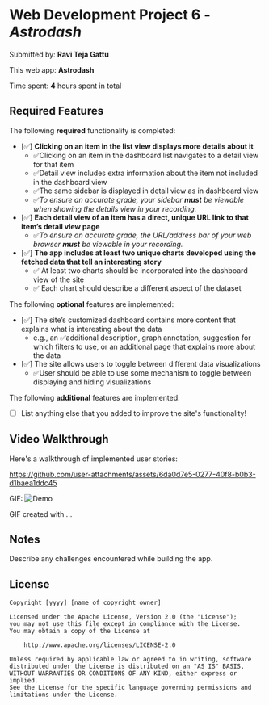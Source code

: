 # Web Development Project 6 - *Astrodash*

Submitted by: **Ravi Teja Gattu**

This web app: **Astrodash**

Time spent: **4** hours spent in total

## Required Features

The following **required** functionality is completed:

- [✅] **Clicking on an item in the list view displays more details about it**
  - ✅Clicking on an item in the dashboard list navigates to a detail view for that item
  - ✅Detail view includes extra information about the item not included in the dashboard view
  - ✅The same sidebar is displayed in detail view as in dashboard view
  - ✅*To ensure an accurate grade, your sidebar **must** be viewable when showing the details view in your recording.*
- [✅] **Each detail view of an item has a direct, unique URL link to that item’s detail view page**
  -  ✅*To ensure an accurate grade, the URL/address bar of your web browser **must** be viewable in your recording.*
- [✅] **The app includes at least two unique charts developed using the fetched data that tell an interesting story**
  - ✅ At least two charts should be incorporated into the dashboard view of the site
  - ✅ Each chart should describe a different aspect of the dataset


The following **optional** features are implemented:

- [✅] The site’s customized dashboard contains more content that explains what is interesting about the data 
  - e.g., an ✅additional description, graph annotation, suggestion for which filters to use, or an additional page that explains more about the data
- [✅] The site allows users to toggle between different data visualizations
  - ✅User should be able to use some mechanism to toggle between displaying and hiding visualizations 

  
The following **additional** features are implemented:

* [ ] List anything else that you added to improve the site's functionality!

## Video Walkthrough

Here's a walkthrough of implemented user stories:


https://github.com/user-attachments/assets/6da0d7e5-0277-40f8-b0b3-d1baea1ddc45


GIF:
![Demo](https://github.com/user-attachments/assets/0b6d80f4-0769-4daf-8644-053f8fccc6a9)


<!-- Replace this with whatever GIF tool you used! -->
GIF created with ...  
<!-- Recommended tools:
[Kap](https://getkap.co/) for macOS
[ScreenToGif](https://www.screentogif.com/) for Windows
[peek](https://github.com/phw/peek) for Linux. -->

## Notes

Describe any challenges encountered while building the app.

## License

    Copyright [yyyy] [name of copyright owner]

    Licensed under the Apache License, Version 2.0 (the "License");
    you may not use this file except in compliance with the License.
    You may obtain a copy of the License at

        http://www.apache.org/licenses/LICENSE-2.0

    Unless required by applicable law or agreed to in writing, software
    distributed under the License is distributed on an "AS IS" BASIS,
    WITHOUT WARRANTIES OR CONDITIONS OF ANY KIND, either express or implied.
    See the License for the specific language governing permissions and
    limitations under the License.
